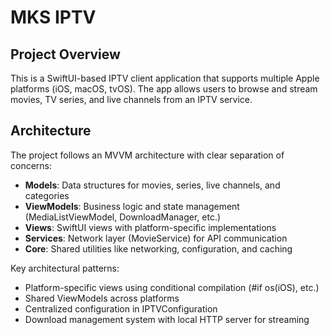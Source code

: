 # MKS IPTV 

## Project Overview

This is a SwiftUI-based IPTV client application that supports multiple Apple platforms (iOS, macOS, tvOS). The app allows users to browse and stream movies, TV series, and live channels from an IPTV service.

## Architecture

The project follows an MVVM architecture with clear separation of concerns:

- **Models**: Data structures for movies, series, live channels, and categories
- **ViewModels**: Business logic and state management (MediaListViewModel, DownloadManager, etc.)
- **Views**: SwiftUI views with platform-specific implementations
- **Services**: Network layer (MovieService) for API communication
- **Core**: Shared utilities like networking, configuration, and caching

Key architectural patterns:

- Platform-specific views using conditional compilation (#if os(iOS), etc.)
- Shared ViewModels across platforms
- Centralized configuration in IPTVConfiguration
- Download management system with local HTTP server for streaming